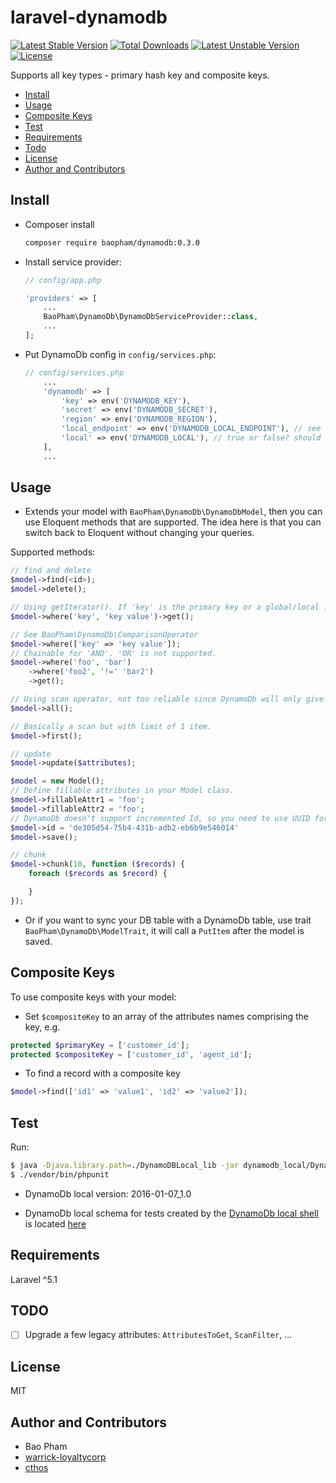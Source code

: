 laravel-dynamodb
================

[![Latest Stable Version](https://poser.pugx.org/baopham/dynamodb/v/stable)](https://packagist.org/packages/baopham/dynamodb)
[![Total Downloads](https://poser.pugx.org/baopham/dynamodb/downloads)](https://packagist.org/packages/baopham/dynamodb)
[![Latest Unstable Version](https://poser.pugx.org/baopham/dynamodb/v/unstable)](https://packagist.org/packages/baopham/dynamodb)
[![License](https://poser.pugx.org/baopham/dynamodb/license)](https://packagist.org/packages/baopham/dynamodb)

Supports all key types - primary hash key and composite keys.

* [Install](#install)
* [Usage](#usage)
* [Composite Keys](#composite-keys)
* [Test](#test)
* [Requirements](#requirements)
* [Todo](#todo)
* [License](#license)
* [Author and Contributors](#author-and-contributors)

Install
------

* Composer install
    ```bash
    composer require baopham/dynamodb:0.3.0
    ```

* Install service provider:

    ```php
    // config/app.php
    
    'providers' => [
        ...
        BaoPham\DynamoDb\DynamoDbServiceProvider::class,
        ...
    ];
    ```

* Put DynamoDb config in `config/services.php`:

    ```php
    // config/services.php
        ...
        'dynamodb' => [
            'key' => env('DYNAMODB_KEY'),
            'secret' => env('DYNAMODB_SECRET'),
            'region' => env('DYNAMODB_REGION'),
            'local_endpoint' => env('DYNAMODB_LOCAL_ENDPOINT'), // see http://docs.aws.amazon.com/amazondynamodb/latest/developerguide/Tools.DynamoDBLocal.html
            'local' => env('DYNAMODB_LOCAL'), // true or false? should use dynamodb_local or not?
        ],
        ...
    ```

Usage
-----
* Extends your model with `BaoPham\DynamoDb\DynamoDbModel`, then you can use Eloquent methods that are supported. The idea here is that you can switch back to Eloquent without changing your queries.  

Supported methods:

```php
// find and delete
$model->find(<id>);
$model->delete();

// Using getIterator(). If 'key' is the primary key or a global/local index and the condition is EQ, will use 'Query', otherwise 'Scan'.
$model->where('key', 'key value')->get();

// See BaoPham\DynamoDb\ComparisonOperator
$model->where(['key' => 'key value']);
// Chainable for 'AND'. 'OR' is not supported.
$model->where('foo', 'bar')
    ->where('foo2', '!=' 'bar2')
    ->get();

// Using scan operator, not too reliable since DynamoDb will only give 1MB total of data.
$model->all();

// Basically a scan but with limit of 1 item.
$model->first();

// update
$model->update($attributes);

$model = new Model();
// Define fillable attributes in your Model class.
$model->fillableAttr1 = 'foo';
$model->fillableAttr2 = 'foo';
// DynamoDb doesn't support incremented Id, so you need to use UUID for the primary key.
$model->id = 'de305d54-75b4-431b-adb2-eb6b9e546014'
$model->save();

// chunk
$model->chunk(10, function ($records) {
    foreach ($records as $record) {

    }
});
```

* Or if you want to sync your DB table with a DynamoDb table, use trait `BaoPham\DynamoDb\ModelTrait`, it will call a `PutItem` after the model is saved.


Composite Keys
--------------
To use composite keys with your model:

* Set `$compositeKey` to an array of the attributes names comprising the key, e.g.

```php
protected $primaryKey = ['customer_id'];
protected $compositeKey = ['customer_id', 'agent_id'];
```

* To find a record with a composite key

```php
$model->find(['id1' => 'value1', 'id2' => 'value2']);
```

Test
----
Run:

```bash
$ java -Djava.library.path=./DynamoDBLocal_lib -jar dynamodb_local/DynamoDBLocal.jar --port 3000
$ ./vendor/bin/phpunit
```

* DynamoDb local version: 2016-01-07_1.0

* DynamoDb local schema for tests created by the [DynamoDb local shell](http://docs.aws.amazon.com/amazondynamodb/latest/developerguide/Tools.DynamoDBLocal.Shell.html) is located [here](dynamodb_local_schema.js)


Requirements
-------------
Laravel ^5.1


TODO
----
- [ ] Upgrade a few legacy attributes: `AttributesToGet`, `ScanFilter`, ...

License
--------
MIT


Author and Contributors
-------
* Bao Pham
* [warrick-loyaltycorp](https://github.com/warrick-loyaltycorp)
* [cthos](https://github.com/cthos)
